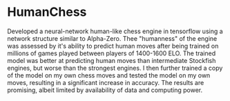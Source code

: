 # HumanChess

Developed a neural-network human-like chess engine in tensorflow using a network structure similar to Alpha-Zero. Thee "humanness" of the engine was assessed by it's ability to predict human moves after being trained on millions of games played between players of 1400-1600 ELO. The trained model was better at predicting human moves than intermediate Stockfish engines, but worse than the strongest engines. I then further trained a copy of the model on my own chess moves and tested the model on my own moves, resulting in a significant increase in accuracy. The results are promising, albeit limited by availability of data and computing power.
